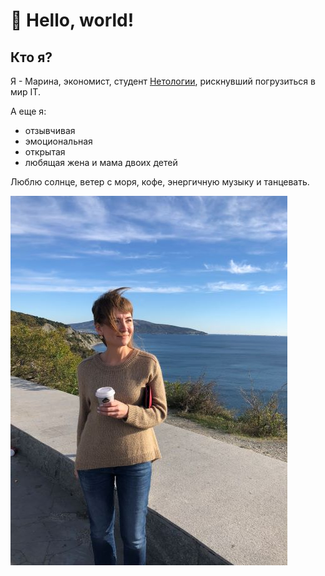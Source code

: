 # :full_moon_with_face: Hello, world!

## Кто я?

Я - Марина, экономист, студент [Нетологии](https://netology.ru/netology-branding), рискнувший погрузиться в мир IT. 

А еще я:
- отзывчивая
- эмоциональная
- открытая
- любящая жена и мама двоих детей 

Люблю солнце, ветер с моря, кофе, энергичную музыку и танцевать.

![Момент](https://github.com/23mkovtun/Homework-first-project/blob/main/2FD1628C-EFD5-4078-BF6B-118C66E8922D%20(1).jpeg?raw=true)

